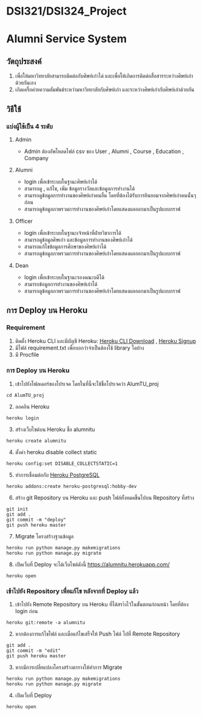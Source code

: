 # DSI321/DSI324_Project
# Alumni Service System 
## วัตถุประสงค์
1) เพื่อให้มหาวิทยาลัยสามารถติดต่อกับศิษย์เก่าได่ และเพื่อให้เกิดการติดต่อสื่อสารระหว่างศิษย์เก่าด้วยกันเอง
2) เกิดเครื่อค่ายความสัมพันธ์ระหว่ามหาวิทยาลัยกับศิษย์เก่า และระหว่างศิษย์เก่ากับศิษย์เก่าด้วยกัน
## วิธีใช้
### แบ่งผู้ใช้เป็น 4 ระดับ
1) Admin 
    - Admin ต้องอัพโหลดไฟล์ csv ของ User , Alumni , Course , Education , Company
2) Alumni
    - login เพื่อเข้าระบบในฐานะศิษย์เก่าได้
    - สามารถดู , แก้ไข, เพิ่ม ข้อมูลรางวัลและข้อมูลการทำงานได้
    - สามารถดูข้อมูลการทำงานของศิษย์เก่าคนอื่น โดยที่ต้องได้รับการยินยอมจากศิษย์เก่าคนนั้นๆก่อน
    - สามารถดูข้อมูลภาพรวมการทำงานของศิษย์เก่าโดยแสดงผลออกมาเป็นรูปแบบกราฟ
3) Officer
    - login เพื่อเข้าระบบในฐานะเจ้าหน้าที่ฝ่ายวิชาการได้
    - สามารถดูข้อมูลศิษเก่า และข้อมูลการทำงานของศิษย์เก่าได้
    - สามารถแก้ไขข้อมูลการศึกษาของศิษย์เก่าได้
    - สามารถดูข้อมูลภาพรวมการทำงานของศิษย์เก่าโดยแสดงผลออกมาเป็นรูปแบบกราฟ
    
4) Dean
    - login เพื่อเข้าระบบในฐานะรองคณะบดีได้
    - สามารถข้อมูลการทำงานของศิษย์เก่าได้
    - สามารถดูข้อมูลภาพรวมการทำงานของศิษย์เก่าโดยแสดงผลออกมาเป็นรูปแบบกราฟ

## การ Deploy บน Heroku
### Requirement
1) ติดตั้ง Heroku CLI และมีบัญชี Heroku: [Heroku CLI Download](https://devcenter.heroku.com/articles/heroku-cli) , [Heroku Signup](https://signup.heroku.com/)
2) มีไฟล์ requirement.txt เพื่อบอกว่าจำเป็นต้องใช้ library ใดบ้าง
3) มี Procfile

### การ Deploy บน Heroku

1) เข้าไปยังโฟลเดอร์ของโปรเจค โดยในที่นี้จะใช้ชื่อโปรเจคว่า AlumTU_proj
```
cd AlumTU_proj
```
2) ลอคอิน Heroku
```
heroku login
```
3) สร้างเว็บไซต์บน Heroku ชื่อ alumnitu
```
heroku create alumnitu
```
4) ตั้งค่า heroku disable collect static
```
heroku config:set DISABLE_COLLECTSTATIC=1
```
5) ทำการเชื่อมต่อกับ [Heroku PostgreSQL](https://elements.heroku.com/addons/heroku-postgresql)
```
heroku addons:create heroku-postgresql:hobby-dev
```
6) สร้าง git Repository บน Heroku และ push ไฟล์ทั้งหมดขึ้นไปบน Repository ที่สร้าง
```
git init
git add .
git commit -m "deploy"
git push heroku master
```
7) Migrate โครงสร้างฐานข้อมูล
```
heroku run python manage.py makemigrations
heroku run python manage.py migrate
```
8) เปิดเว็บที่ Deploy 
  จะได้เว็บไซต์ดังนี้ https://alumnitu.herokuapp.com/
```
heroku open
```

### เข้าไปยัง Repository เพื่อแก้ไข หลังจากที่ Deploy แล้ว

1) เข้าไปยัง Remote Repository บน Heroku ที่ได้สรา้งไว้ในขั้นตอนก่อนหน้า โดยที่ต้อง login ก่อน

```
heroku git:remote -a alumnitu
```
2) หากต้องการแก้ไขไฟล์ และเมื่อแก้ไขเสร็จให้ Push ไฟล์ ไปที่ Remote Repository
```
git add .
git commit -m "edit"
git push heroku master
```
3) หากมีการเปลี่ยแปลงโครงสร้างตารางให้ทำการ Migrate
```
heroku run python manage.py makemigrations
heroku run python manage.py migrate
```
4) เปิดเว็บที่ Deploy
```
heroku open
```


